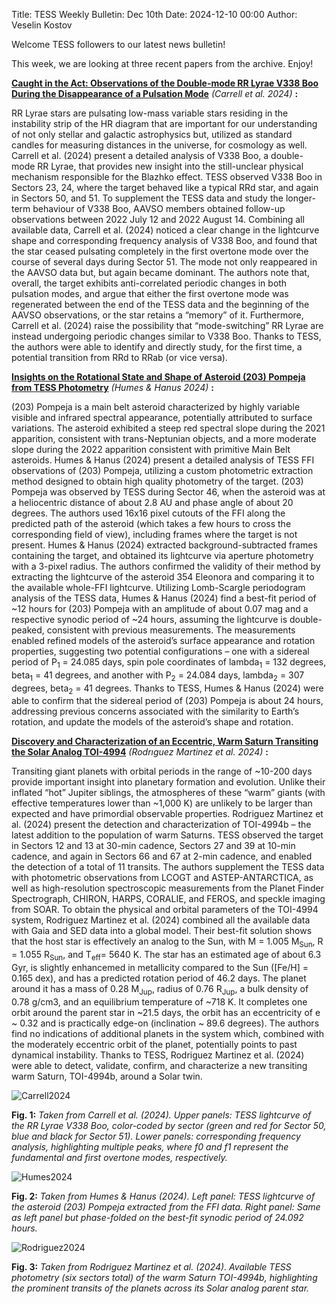 Title: TESS Weekly Bulletin: Dec 10th
Date: 2024-12-10 00:00
Author: Veselin Kostov

Welcome TESS followers to our latest news bulletin!

This week, we are looking at three recent papers from the archive. Enjoy!

**[Caught in the Act: Observations of the Double-mode RR Lyrae V338 Boo During the Disappearance of a Pulsation Mode](https://arxiv.org/abs/2411.09739)** *(Carrell et al. 2024)* **:**

RR Lyrae stars are pulsating low-mass variable stars residing in the instability strip of the HR diagram that are important for our understanding of not only stellar and galactic astrophysics but, utilized as standard candles for measuring distances in the universe, for cosmology as well. Carrell et al. (2024) present a detailed analysis of V338 Boo, a double-mode RR Lyrae, that provides new insight into the still-unclear physical mechanism responsible for the Blazhko effect. TESS observed V338 Boo in Sectors 23, 24, where the target behaved like a typical RRd star, and again in Sectors 50, and 51. To supplement the TESS data and study the longer-term behaviour of V338 Boo, AAVSO members obtained follow-up observations between 2022 July 12 and 2022 August 14. Combining all available data, Carrell et al. (2024) noticed a clear change in the lightcurve shape and corresponding frequency analysis of V338 Boo, and found that the star ceased pulsating completely in the first overtone mode over the course of several days during Sector 51. The mode not only reappeared in the AAVSO data but, but again became dominant. The authors note that, overall, the target exhibits anti-correlated periodic changes in both pulsation modes, and argue that either the first overtone mode was regenerated between the end of the TESS data and the beginning of the AAVSO observations, or the star retains a “memory” of it. Furthermore, Carrell et al. (2024) raise the possibility that “mode-switching” RR Lyrae are instead undergoing periodic changes similar to V338 Boo. Thanks to TESS, the authors were able to identify and directly study, for the first time, a potential transition from RRd to RRab (or vice versa). 


**[Insights on the Rotational State and Shape of Asteroid (203) Pompeja from TESS Photometry](https://arxiv.org/abs/2412.04123)** *(Humes & Hanus 2024)* **:**

(203) Pompeja is a main belt asteroid characterized by highly variable visible and infrared spectral appearance, potentially attributed to surface variations. The asteroid exhibited a steep red spectral slope during the 2021 apparition, consistent with trans-Neptunian objects, and a more moderate slope during the 2022 apparition consistent with primitive Main Belt asteroids. Humes & Hanus (2024) present a detailed analysis of TESS FFI observations of (203) Pompeja, utilizing a custom photometric extraction method designed to obtain high quality photometry of the target. (203) Pompeja was observed by TESS during Sector 46, when the asteroid was at a heliocentric distance of about 2.8 AU and phase angle of about 20 degrees. The authors used 16x16 pixel cutouts of the FFI along the predicted path of the asteroid (which takes a few hours to cross the corresponding field of view), including frames where the target is not present. Humes & Hanus (2024) extracted background-subtracted frames containing the target, and obtained its lightcurve via aperture photometry with a 3-pixel radius. The authors confirmed the validity of their method by extracting the lightcurve of the asteroid 354 Eleonora and comparing it to the available whole-FFI lightcurve. Utilizing Lomb-Scargle periodogram analysis of the TESS data, Humes & Hanus (2024) find a best-fit period of ~12 hours for (203) Pompeja with an amplitude of about 0.07 mag and a respective synodic period of ~24 hours, assuming the lightcurve is double-peaked, consistent with previous measurements. The measurements enabled refined models of the asteroid’s surface appearance and rotation properties, suggesting two potential configurations – one with a sidereal period of P<sub>1</sub> = 24.085 days, spin pole coordinates of lambda<sub>1</sub> = 132 degrees, beta<sub>1</sub> = 41 degrees, and another with P<sub>2</sub> = 24.084 days, lambda<sub>2</sub> = 307 degrees, beta<sub>2</sub> = 41 degrees. Thanks to TESS, Humes & Hanus (2024) were able to confirm that the sidereal period of (203) Pompeja is about 24 hours, addressing previous concerns associated with the similarity to Earth’s rotation, and update the models of the asteroid’s shape and rotation. 


**[Discovery and Characterization of an Eccentric, Warm Saturn Transiting the Solar Analog TOI-4994](https://arxiv.org/abs/2412.02769v1)** *(Rodrıguez Martinez et al. 2024)* **:**

Transiting giant planets with orbital periods in the range of ~10-200 days provide important insight into planetary formation and evolution. Unlike their inflated “hot” Jupiter siblings, the atmospheres of these “warm” giants (with effective temperatures lower than ~1,000 K) are unlikely to be larger than expected and have primordial observable properties. Rodriguez Martinez et al. (2024) present the detection and characterization of TOI-4994b – the latest addition to the population of warm Saturns. TESS observed the target in Sectors 12 and 13 at 30-min cadence, Sectors 27 and 39 at 10-min cadence, and again in Sectors 66 and 67 at 2-min cadence, and enabled the detection of a total of 11 transits. The authors supplement the TESS data with photometric observations from LCOGT and ASTEP-ANTARCTICA, as well as high-resolution spectroscopic measurements from the Planet Finder Spectrograph, CHIRON, HARPS, CORALIE, and FEROS, and speckle imaging from SOAR. To obtain the physical and orbital parameters of the TOI-4994 system, Rodriguez Martinez et al. (2024) combined all the available data with Gaia and SED data into a global model. Their best-fit solution shows that the host star is effectively an analog to the Sun, with M = 1.005 M<sub>Sun</sub>, R = 1.055 R<sub>Sun</sub>, and T<sub>eff</sub>= 5640 K. The star has an estimated age of about 6.3 Gyr, is slightly enhancemed in metallicity compared to the Sun ([Fe/H] = 0.165 dex), and has a predicted rotation period of 46.2 days. The planet around it has a mass of 0.28 M<sub>Jup</sub>, radius of 0.76 R<sub>Jup</sub>, a bulk density of 0.78 g/cm3, and an equilibrium temperature of ~718 K. It completes one orbit around the parent star in ~21.5 days, the orbit has an eccentricity of e ~ 0.32 and is practically edge-on (inclination ~ 89.6 degrees). The authors find no indications of additional planets in the system which, combined with the moderately eccentric orbit of the planet, potentially points to past dynamical instability. Thanks to TESS, Rodriguez Martinez et al. (2024) were able to detect, validate, confirm, and characterize a new transiting warm Saturn, TOI-4994b, around a Solar twin. 
 
![Carrell2024](images/news/Carrell_2024_Fig2.png)

**Fig. 1:** *Taken from Carrell et al. (2024). Upper panels: TESS lightcurve of the RR Lyrae V338 Boo, color-coded by sector (green and red for Sector 50, blue and black for Sector 51). Lower panels: corresponding frequency analysis, highlighting multiple peaks, where f0 and f1 represent the fundamental and first overtone modes, respectively.*

![Humes2024](images/news/Humes_2024_Fig4.png)

**Fig. 2:** *Taken from Humes & Hanus (2024). Left panel: TESS lightcurve of the asteroid (203) Pompeja extracted from the FFI data. Right panel: Same as left panel but phase-folded on the best-fit synodic period of 24.092 hours.*

![Rodriguez2024](images/news/Rodriguez_2024_Fig1.png)

**Fig. 3:** *Taken from Rodriguez Martinez et al. (2024). Available TESS photometry (six sectors total) of the warm Saturn TOI-4994b, highlighting the prominent transits of the planets across its Solar analog parent star.*
